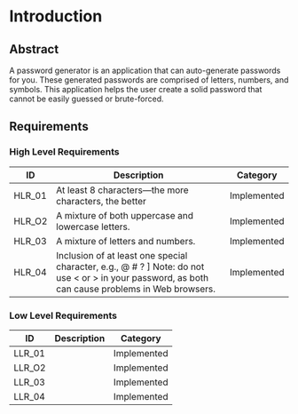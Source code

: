 # Introduction
## Abstract
A password generator is an application that can auto-generate passwords for you. These generated passwords are comprised of letters, numbers, and symbols. This application helps the user create a solid password that cannot be easily guessed or brute-forced.
## Requirements
### High Level Requirements
|**ID**|**Description**|**Category**|
| - | - | - |
|HLR_01|At least 8 characters—the more characters, the better|Implemented|
|HLR_O2|A mixture of both uppercase and lowercase letters.|Implemented|
|HLR_03|A mixture of letters and numbers.|Implemented|
|HLR_04|Inclusion of at least one special character, e.g., @ # ? ] Note: do not use < or > in your password, as both can cause problems in Web browsers.|Implemented|
### Low Level Requirements
|**ID**|**Description**|**Category**|
| - | - | - |
|LLR_01| |Implemented|
|LLR_O2| |Implemented|
|LLR_03| |Implemented|
|LLR_04| |Implemented|
